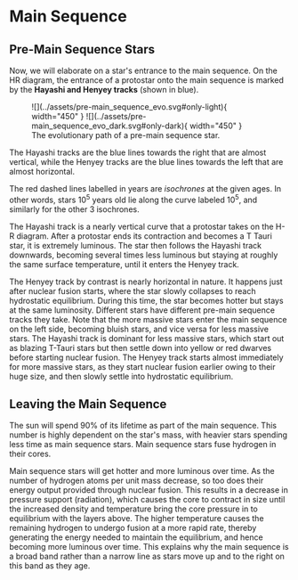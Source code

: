 # Main Sequence

## Pre-Main Sequence Stars

Now, we will elaborate on a star's entrance to the main sequence. On the HR diagram, the entrance of a protostar
onto the main sequence is marked by the **Hayashi and Henyey tracks** (shown in blue).

<figure markdown>
  ![](../assets/pre-main_sequence_evo.svg#only-light){ width="450" }
  ![](../assets/pre-main_sequence_evo_dark.svg#only-dark){ width="450" }
  <figcaption>The evolutionary path of a pre-main sequence star.</figcaption>
</figure>

The Hayashi tracks are the blue lines towards the right that are almost vertical, while the Henyey tracks are the blue lines towards the left that are almost horizontal.

The red dashed lines labelled in years are _isochrones_ at the given ages. In other words, stars $10^5$ years old lie along the curve labeled $10^5$, and similarly for the other 3 isochrones.

The Hayashi track is a nearly vertical curve that a protostar takes on the H-R diagram. After a protostar ends its
contraction and becomes a T Tauri star, it is extremely luminous. The star then follows the Hayashi track downwards,
becoming several times less luminous but staying at roughly the same surface temperature, until it enters the Henyey track.

The Henyey track by contrast is nearly horizontal in nature. It happens just after nuclear fusion starts, where the star
slowly collapses to reach hydrostatic equilibrium. During this time, the star becomes hotter but stays at the same luminosity.
Different stars have different pre-main sequence tracks they take. Note that the more massive stars enter the main sequence on the left
side, becoming bluish stars, and vice versa for less massive stars. The Hayashi track is dominant for less massive stars,
which start out as blazing T-Tauri stars but then settle down into yellow or red dwarves before starting nuclear fusion.
The Henyey track starts almost immediately for more massive stars, as they start nuclear fusion earlier
owing to their huge size, and then slowly settle into hydrostatic equilibrium.

## Leaving the Main Sequence

The sun will spend 90% of its lifetime as part of the main sequence. This number is highly dependent on the star's mass,
with heavier stars spending less time as main sequence stars. Main sequence stars fuse hydrogen in their cores.

Main sequence stars will get hotter and more luminous over time. As the number of hydrogen atoms per unit mass decrease,
so too does their energy output provided through nuclear fusion. This results in a decrease in pressure support
(radiation), which causes the core to contract in size until the increased density and temperature bring the core pressure
in to equilibrium with the layers above. The higher temperature causes the remaining hydrogen to undergo fusion at a more rapid
rate, thereby generating the energy needed to maintain the equilibrium, and hence becoming more luminous over time.
This explains why the main sequence is a broad band rather than a narrow line as stars move up and to the right on this
band as they age.
